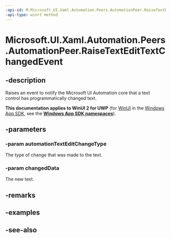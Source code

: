 ```yaml
---
-api-id: M:Microsoft.UI.Xaml.Automation.Peers.AutomationPeer.RaiseTextEditTextChangedEvent(Microsoft.UI.Xaml.Automation.AutomationTextEditChangeType,Windows.Foundation.Collections.IVectorView{System.String})
-api-type: winrt method
---
```


<!-- Method syntax
public void RaiseTextEditTextChangedEvent(Windows.UI.Xaml.Automation.AutomationTextEditChangeType automationTextEditChangeType, Windows.Foundation.Collections.IVectorView<System.String> changedData)
-->

# Microsoft.UI.Xaml.Automation.Peers.AutomationPeer.RaiseTextEditTextChangedEvent

## -description
Raises an event to notify the Microsoft UI Automation core that a text control has programmatically changed text.

**This documentation applies to WinUI 2 for UWP** (for [WinUI](/windows/apps/winui/winui3/) in the [Windows App SDK](/windows/apps/windows-app-sdk/), see the **[Windows App SDK namespaces](/windows/windows-app-sdk/api/winrt/)**).

## -parameters
### -param automationTextEditChangeType
The type of change that was made to the text.

### -param changedData
The new text.

## -remarks

## -examples

## -see-also
